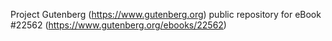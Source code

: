 Project Gutenberg (https://www.gutenberg.org) public repository for eBook #22562 (https://www.gutenberg.org/ebooks/22562)
